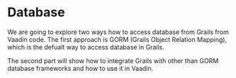 # Database

We are going to explore two ways how to access database from Grails from Vaadin code. The first approach is GORM (Grails Object Relation Mapping), which is the defualt way to access database in Grails.

The second part will show how to integrate Grails with other than GORM database frameworks and how to use it in Vaadin.
